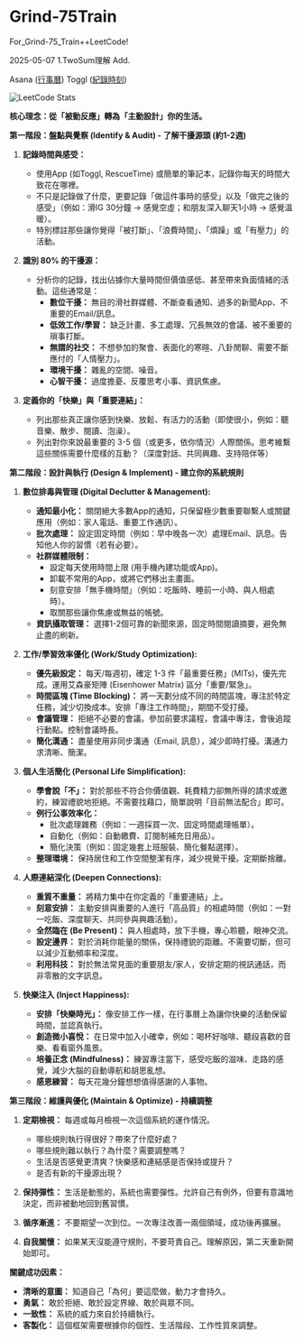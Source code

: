 # Grind-75Train
For_Grind-75_Train++LeetCode!


2025-05-07
1.TwoSum理解 Add. 


Asana ([行事曆](https://app.asana.com/1/))
Toggl ([紀錄時刻](https://toggl.com/))


![LeetCode Stats](https://leetcard.jacoblin.cool/kurrxr?theme=dark&font=Kanit&ext=heatmap)



**核心理念：從「被動反應」轉為「主動設計」你的生活。**

**第一階段：盤點與覺察 (Identify & Audit) - 了解干擾源頭 (約1-2週)**

1.  **記錄時間與感受：**
    *   使用App (如Toggl, RescueTime) 或簡單的筆記本，記錄你每天的時間大致花在哪裡。
    *   不只是記錄做了什麼，更要記錄「做這件事時的感受」以及「做完之後的感受」（例如：滑IG 30分鐘 -> 感覺空虛；和朋友深入聊天1小時 -> 感覺溫暖）。
    *   特別標註那些讓你覺得「被打斷」、「浪費時間」、「煩躁」或「有壓力」的活動。

2.  **識別 80% 的干擾源：**
    *   分析你的記錄，找出佔據你大量時間但價值感低、甚至帶來負面情緒的活動。這些通常是：
        *   **數位干擾：** 無目的滑社群媒體、不斷查看通知、過多的新聞App、不重要的Email/訊息。
        *   **低效工作/學習：** 缺乏計畫、多工處理、冗長無效的會議、被不重要的瑣事打斷。
        *   **無謂的社交：** 不想參加的聚會、表面化的寒暄、八卦閒聊、需要不斷應付的「人情壓力」。
        *   **環境干擾：** 雜亂的空間、噪音。
        *   **心智干擾：** 過度擔憂、反覆思考小事、資訊焦慮。

3.  **定義你的「快樂」與「重要連結」：**
    *   列出那些真正讓你感到快樂、放鬆、有活力的活動（即使很小，例如：聽音樂、散步、閱讀、泡澡）。
    *   列出對你來說最重要的 3-5 個（或更多，依你情況）人際關係。思考維繫這些關係需要什麼樣的互動？（深度對話、共同興趣、支持陪伴等）

**第二階段：設計與執行 (Design & Implement) - 建立你的系統規則**

1.  **數位排毒與管理 (Digital Declutter & Management):**
    *   **通知最小化：** 關閉絕大多數App的通知，只保留極少數重要聯繫人或關鍵應用（例如：家人電話、重要工作通訊）。
    *   **批次處理：** 設定固定時間（例如：早中晚各一次）處理Email、訊息。告知他人你的習慣（若有必要）。
    *   **社群媒體限制：**
        *   設定每天使用時間上限 (用手機內建功能或App)。
        *   卸載不常用的App，或將它們移出主畫面。
        *   刻意安排「無手機時間」（例如：吃飯時、睡前一小時、與人相處時）。
        *   取關那些讓你焦慮或無益的帳號。
    *   **資訊攝取管理：** 選擇1-2個可靠的新聞來源，固定時間閱讀摘要，避免無止盡的刷新。

2.  **工作/學習效率優化 (Work/Study Optimization):**
    *   **優先級設定：** 每天/每週初，確定 1-3 件「最重要任務」(MITs)，優先完成。運用艾森豪矩陣 (Eisenhower Matrix) 區分「重要/緊急」。
    *   **時間區塊 (Time Blocking)：** 將一天劃分成不同的時間區塊，專注於特定任務，減少切換成本。安排「專注工作時間」，期間不受打擾。
    *   **會議管理：** 拒絕不必要的會議。參加前要求議程，會議中專注，會後追蹤行動點。控制會議時長。
    *   **簡化溝通：** 盡量使用非同步溝通（Email, 訊息），減少即時打擾。溝通力求清晰、簡潔。

3.  **個人生活簡化 (Personal Life Simplification):**
    *   **學會說「不」：** 對於那些不符合你價值觀、耗費精力卻無所得的請求或邀約，練習禮貌地拒絕。不需要找藉口，簡單說明「目前無法配合」即可。
    *   **例行公事效率化：**
        *   批次處理雜務（例如：一週採買一次、固定時間處理帳單）。
        *   自動化（例如：自動繳費、訂閱制補充日用品）。
        *   簡化決策（例如：固定幾套上班服裝、簡化餐點選擇）。
    *   **整理環境：** 保持居住和工作空間整潔有序，減少視覺干擾。定期斷捨離。

4.  **人際連結深化 (Deepen Connections):**
    *   **重質不重量：** 將精力集中在你定義的「重要連結」上。
    *   **刻意安排：** 主動安排與重要的人進行「高品質」的相處時間（例如：一對一吃飯、深度聊天、共同參與興趣活動）。
    *   **全然臨在 (Be Present)：** 與人相處時，放下手機，專心聆聽，眼神交流。
    *   **設定邊界：** 對於消耗你能量的關係，保持禮貌的距離。不需要切斷，但可以減少互動頻率和深度。
    *   **利用科技：** 對於無法常見面的重要朋友/家人，安排定期的視訊通話，而非零散的文字訊息。

5.  **快樂注入 (Inject Happiness):**
    *   **安排「快樂時光」：** 像安排工作一樣，在行事曆上為讓你快樂的活動保留時間，並認真執行。
    *   **創造微小喜悅：** 在日常中加入小確幸，例如：喝杯好咖啡、聽段喜歡的音樂、看看窗外風景。
    *   **培養正念 (Mindfulness)：** 練習專注當下，感受吃飯的滋味、走路的感覺，減少大腦的自動導航和胡思亂想。
    *   **感恩練習：** 每天花幾分鐘想想值得感謝的人事物。

**第三階段：維護與優化 (Maintain & Optimize) - 持續調整**

1.  **定期檢視：** 每週或每月檢視一次這個系統的運作情況。
    *   哪些規則執行得很好？帶來了什麼好處？
    *   哪些規則難以執行？為什麼？需要調整嗎？
    *   生活是否感覺更清爽？快樂感和連結感是否保持或提升？
    *   是否有新的干擾源出現？

2.  **保持彈性：** 生活是動態的，系統也需要彈性。允許自己有例外，但要有意識地決定，而非被動地回到舊習慣。
3.  **循序漸進：** 不要期望一次到位。一次專注改善一兩個領域，成功後再擴展。
4.  **自我關懷：** 如果某天沒能遵守規則，不要苛責自己。理解原因，第二天重新開始即可。

**關鍵成功因素：**

*   **清晰的意圖：** 知道自己「為何」要這麼做，動力才會持久。
*   **勇氣：** 敢於拒絕、敢於設定界線、敢於與眾不同。
*   **一致性：** 系統的威力來自於持續執行。
*   **客製化：** 這個框架需要根據你的個性、生活階段、工作性質來調整。
